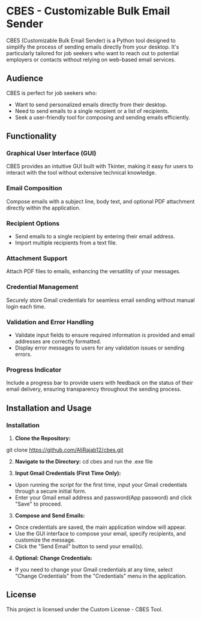 # CBES - Customizable Bulk Email Sender

CBES (Customizable Bulk Email Sender) is a Python tool designed to simplify the process of sending emails directly from your desktop. It's particularly tailored for job seekers who want to reach out to potential employers or contacts without relying on web-based email services.

## Audience

CBES is perfect for job seekers who:
- Want to send personalized emails directly from their desktop.
- Need to send emails to a single recipient or a list of recipients.
- Seek a user-friendly tool for composing and sending emails efficiently.

## Functionality

### Graphical User Interface (GUI)

CBES provides an intuitive GUI built with Tkinter, making it easy for users to interact with the tool without extensive technical knowledge.

### Email Composition

Compose emails with a subject line, body text, and optional PDF attachment directly within the application.

### Recipient Options

- Send emails to a single recipient by entering their email address.
- Import multiple recipients from a text file.

### Attachment Support

Attach PDF files to emails, enhancing the versatility of your messages.

### Credential Management

Securely store Gmail credentials for seamless email sending without manual login each time.

### Validation and Error Handling

- Validate input fields to ensure required information is provided and email addresses are correctly formatted.
- Display error messages to users for any validation issues or sending errors.

### Progress Indicator

Include a progress bar to provide users with feedback on the status of their email delivery, ensuring transparency throughout the sending process.

## Installation and Usage

### Installation

1. **Clone the Repository:**

git clone https://github.com/AliRajab12/cbes.git

2. **Navigate to the Directory:**
 cd cbes
  and run the .exe file

2. **Input Gmail Credentials (First Time Only):**

- Upon running the script for the first time, input your Gmail credentials through a secure initial form.
- Enter your Gmail email address and password(App password) and click "Save" to proceed.

3. **Compose and Send Emails:**

- Once credentials are saved, the main application window will appear.
- Use the GUI interface to compose your email, specify recipients, and customize the message.
- Click the "Send Email" button to send your email(s).

4. **Optional: Change Credentials:**

- If you need to change your Gmail credentials at any time, select "Change Credentials" from the "Credentials" menu in the application.

## License

This project is licensed under the Custom License - CBES Tool.
